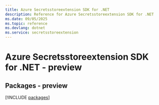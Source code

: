 ```yaml
---
title: Azure Secretsstoreextension SDK for .NET
description: Reference for Azure Secretsstoreextension SDK for .NET
ms.date: 09/05/2025
ms.topic: reference
ms.devlang: dotnet
ms.service: secretsstoreextension
---
```

# Azure Secretsstoreextension SDK for .NET - preview
## Packages - preview
[!INCLUDE [packages](secretsstoreextension-index.md)]